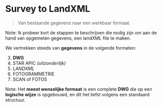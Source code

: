 # Survey to LandXML

> Van bestaande gegevens naar een werkbaar formaat.

Note:
Ik probeer kort de stappen te beschrijven die nodig zijn om aan de hand van opgemeten gegevens, een landXML file te maken.

<!--s-->

We vertrekken steeds van **gegevens** in de volgende formaten:

3.  **DWG**
2.  STAR APIC _(uitzonderlijk)_ <!-- .element: class="fragment" data-fragment-index="1" -->
1.  _LANDXML_ <!-- .element: class="fragment" data-fragment-index="2" -->
4.  FOTOGRAMMETRIE <!-- .element: class="fragment" data-fragment-index="3" -->
5.  SCAN of FOTOS <!-- .element: class="fragment" data-fragment-index="4" -->

Note:
Het **meest wenselijke formaat** is een complete **DWG** die op een **logische wijze** is opgebouwd, en dit het liefst volgens een standaard structuur.

<!--s-->
